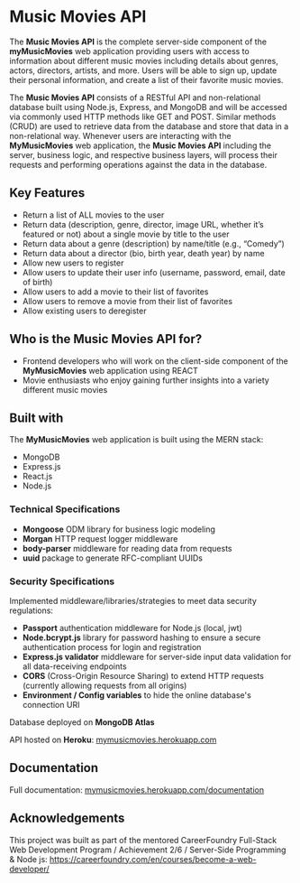 # Music Movies API

The **Music Movies API** is the complete server-side component of the **myMusicMovies** web application providing users with access to information about different music movies including details about genres, actors, directors, artists, and more. Users will be able to sign up, update their personal information, and create a list of their favorite music movies.

The **Music Movies API** consists of a RESTful API and non-relational database built using Node.js, Express, and MongoDB and will be accessed via commonly used HTTP methods like GET and POST. Similar methods (CRUD) are used to retrieve data from the database and store that data in a non-relational way. Whenever users are interacting with the **MyMusicMovies** web application, the **Music Movies API** including the server, business logic, and respective business layers, will process their requests and performing operations against the data in the database.

## Key Features

* Return a list of ALL movies to the user
* Return data (description, genre, director, image URL, whether it’s featured or not) about a single movie by title to the user
* Return data about a genre (description) by name/title (e.g., “Comedy”)
* Return data about a director (bio, birth year, death year) by name
* Allow new users to register
* Allow users to update their user info (username, password, email, date of birth)
* Allow users to add a movie to their list of favorites
* Allow users to remove a movie from their list of favorites
* Allow existing users to deregister

## Who is the Music Movies API for?
* Frontend developers who will work on the client-side component of the **MyMusicMovies** web application using REACT
* Movie enthusiasts who enjoy gaining further insights into a variety different music movies

## Built with
The **MyMusicMovies** web application is built using the MERN stack:
* MongoDB
* Express.js
* React.js
* Node.js

### Technical Specifications
* **Mongoose** ODM library for business logic modeling
* **Morgan** HTTP request logger middleware
* **body-parser** middleware for reading data from requests
* **uuid** package to generate RFC-compliant UUIDs

### Security Specifications
Implemented middleware/libraries/strategies to meet data security regulations:
* **Passport** authentication middleware for Node.js (local, jwt)
* **Node.bcrypt.js** library for password hashing to ensure a secure authentication process for login and registration
* **Express.js validator** middleware for server-side input data validation for all data-receiving endpoints
* **CORS** (Cross-Origin Resource Sharing) to extend HTTP requests (currently allowing requests from all origins)
* **Environment / Config variables** to hide the online database's connection URI

Database deployed on **MongoDB Atlas**

API hosted on **Heroku**:
[mymusicmovies.herokuapp.com](https://mymusicmovies.herokuapp.com/)

## Documentation
Full documentation:
[mymusicmovies.herokuapp.com/documentation](https://mymusicmovies.herokuapp.com/documentation.html)

## Acknowledgements

This project was built as part of the mentored CareerFoundry Full-Stack Web Development Program / Achievement 2/6 / Server-Side Programming & Node js: https://careerfoundry.com/en/courses/become-a-web-developer/

